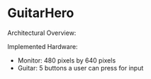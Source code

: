 # GuitarHero

Architectural Overview:

Implemented Hardware:

- Monitor: 480 pixels by 640 pixels 
- Guitar: 5 buttons a user can press for input
